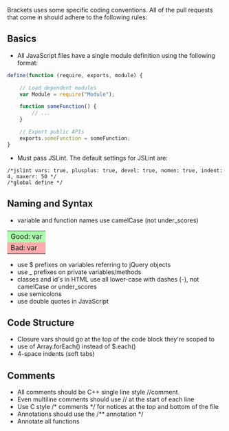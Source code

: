 Brackets uses some specific coding conventions. All of the pull requests that come in should adhere to the following rules:
## Basics ##
* All JavaScript files have a single module definition using the following format:

```javascript
define(function (require, exports, module) {

    // Load dependent modules
    var Module = require("Module");

    function someFunction() {
        // ...
    }

    // Export public APIs
    exports.someFunction = someFunction;
}
````

* Must pass JSLint. The default settings for JSLint are:

````
/*jslint vars: true, plusplus: true, devel: true, nomen: true, indent: 4, maxerr: 50 */
/*global define */
````

## Naming and Syntax ##
* variable and function names use camelCase (not under_scores)

<table width="100%">
  <tr>
    <td style="background: #afa">
      Good: var 
    </td>
  </tr>
  <tr>
    <td style="background: #faa">
      Bad: var 
    </td>
  </tr>
</table>

* use $ prefixes on variables referring to jQuery objects
* use _ prefixes on private variables/methods
* classes and id's in HTML use all lower-case with dashes (-), not camelCase or under_scores
* use semicolons
* use double quotes in JavaScript

## Code Structure ##
* Closure vars should go at the top of the code block they're scoped to
* use of Array.forEach() instead of $.each()
* 4-space indents (soft tabs)

## Comments ##
* All comments should be C++ single line style //comment.
* Even multiline comments should use // at the start of each line
* Use C style /* comments */ for notices at the top and bottom of the file
* Annotations should use the /** annotation */
* Annotate all functions
